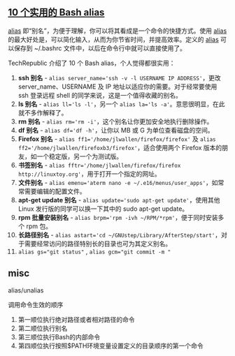 ##  [10 个实用的 Bash alias](https://linuxtoy.org/archives/10-bash-alias.html)                 


            

[alias](http://linuxtoy.org/archives/alias.html) 即“别名”，为便于理解，你可以将其看成是一个命令的快捷方式。使用 [alias](http://linuxtoy.org/archives/alias.html) 的最大好处是，可以简化输入，从而为你节省时间，并提高效率。定义的 [alias](http://linuxtoy.org/archives/alias.html) 可以保存到 ~/.bashrc 文件中，以后在命令行中就可以直接使用了。

TechRepublic 介绍了 10 个 Bash alias，个人觉得都很实用：

1. **ssh 别名** -     `alias server_name='ssh -v -l USERNAME IP ADDRESS'`，更改     server_name、USERNAME 及 IP 地址以适应你的需要。对于经常要使用 ssh     登录远程 shell 的同学来说，这是一个值得收藏的别名。
2. **ls 别名** - `alias ll='ls -l'`，另一个     `alias la='ls -a'`。意思很明显，在此就不多作解释了。
3. **rm 别名** -     `alias rm='rm -i'`，这个别名让你更加安全地执行删除操作。
4. **df 别名** - `alias df='df -h'`，让你以 MB 或 G     为单位查看磁盘的空间。
5. **Firefox 别名** - `alias ff1='/home/jlwallen/firefox/firefox'` 及     `alias ff2='/home/jlwallen/firefoxb3/firefox'`，适合使用两个 Firefox     版本的朋友，如一个稳定版，另一个为测试版。
6. **书签别名** -     `alias fftr='/home/jlwallen/firefox/firefox http://linuxtoy.org'`，用于打开一个指定的网址。
7. **文件别名** -     `alias emenu='aterm nano -e ~/.e16/menus/user_apps'`，如常常需要编辑的配置文件。
8. **apt-get update 别名** -     `alias update='sudo apt-get update'`，使用其他 Linux     发行版的同学可以换一下其中的 sudo apt-get update。
9. **rpm 批量安装别名** -     `alias brpm='rpm -ivh ~/RPM/*rpm'`，便于同时安装多个 rpm 包。
10. **长路径别名** -     `alias astart='cd ~/GNUstep/Library/AfterStep/start'`，对于需要经常访问的路径特别长的目录也可为其定义别名。
11. `alias gs="git status"` ,
`alias gcm="git commit -m "`



## misc

alias/unalias

调用命令生效的顺序

1. 第一顺位执行绝对路径或者相对路径的命令
2. 第二顺位执行别名
3. 第三顺位执行Bash的内部命令
4. 第四顺位执行按照$PATH环境变量设置定义的目录顺序的第一个命令